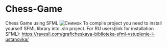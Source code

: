 # Chess-Game
Chess Game using SFML
![Снимок](https://user-images.githubusercontent.com/79002881/129539431-9b3ec01e-6f57-466a-9cfb-d71112f7fd0b.PNG)
To compile project you need to install yourself SFML library into .sln project.
For RU users(link for installation SFML):
https://ravesli.com/graficheskaya-biblioteka-sfml-vstuplenie-i-ustanovka/
